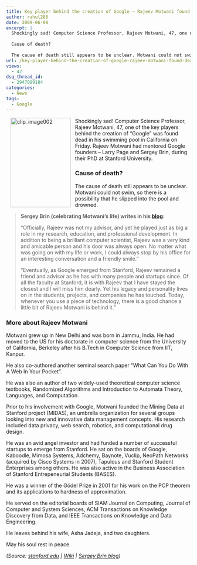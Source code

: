 ```yaml
---
title: Key player behind the creation of Google – Rajeev Motwani found dead
author: rahul286
date: 2009-06-08
excerpt: |
  Shockingly sad! Computer Science Professor, Rajeev Motwani, 47, one of the key players behind the creation of “Google” was found dead in his swimming pool in California on Friday. Rajeev Motwani had mentored Google founders - Larry Page and Sergey Brin, during their PhD at Stanford University.
  
  Cause of death?
  
  The cause of death still appears to be unclear. Motwani could not swim, so there is a possibility that he slipped into the pool and drowned.
url: /key-player-behind-the-creation-of-google-rajeev-motwani-found-dead/
views:
  - 42
dsq_thread_id:
  - 2947099184
categories:
  - News
tags:
  - Google
---
```

<img class="alignleft wp-image-53776" style="border: 0pt none;margin-left: 12px;margin-right: 12px" src="http://cdn.devilsworkshop.org/files/2009/06/clip-image002-thumb.jpg" border="0" alt="clip_image002" hspace="12" width="164" height="244" align="left" />Shockingly sad! Computer Science Professor, Rajeev Motwani, 47, one of the key players behind the creation of “Google” was found dead in his swimming pool in California on Friday. Rajeev Motwani had mentored Google founders &#8211; Larry Page and Sergey Brin, during their PhD at Stanford University.

### Cause of death?

The cause of death still appears to be unclear. Motwani could not swim, so there is a possibility that he slipped into the pool and drowned.

> **Sergey Brin (celebrating Motwani’s life) writes in his <a href="http://too.blogspot.com/2009/06/remembering-rajeev.html" onclick="_gaq.push(['_trackEvent', 'outbound-article', 'http://too.blogspot.com/2009/06/remembering-rajeev.html', 'blog']);" >blog</a>:**
> 
> “Officially, Rajeev was not my advisor, and yet he played just as big a role in my research, education, and professional development. In addition to being a brilliant computer scientist, Rajeev was a very kind and amicable person and his door was always open. No matter what was going on with my life or work, I could always stop by his office for an interesting conversation and a friendly smile.”
> 
> “Eventually, as Google emerged from Stanford, Rajeev remained a friend and advisor as he has with many people and startups since. Of all the faculty at Stanford, it is with Rajeev that I have stayed the closest and I will miss him dearly. Yet his legacy and personality lives on in the students, projects, and companies he has touched. Today, whenever you use a piece of technology, there is a good chance a little bit of Rajeev Motwani is behind it.”

### More about Rajeev Motwani

Motwani grew up in New Delhi and was born in Jammu, India. He had moved to the US for his doctorate in computer science from the University of California, Berkeley after his B.Tech in Computer Science from IIT, Kanpur.

He also co-authored another seminal search paper “What Can You Do With A Web In Your Pocket”.

He was also an author of two widely-used theoretical computer science textbooks, Randomized Algorithms and Introduction to Automata Theory, Languages, and Computation.

Prior to his involvement with Google, Motwani founded the Mining Data at Stanford project (MIDAS), an umbrella organization for several groups looking into new and innovative data management concepts. His research included data privacy, web search, robotics, and computational drug design.

He was an avid angel investor and had funded a number of successful startups to emerge from Stanford. He sat on the boards of Google, Kaboodle, Mimosa Systems, Adchemy, Baynote, Vuclip, NeoPath Networks (acquired by Cisco Systems in 2007), Tapulous and Stanford Student Enterprises among others. He was also active in the Business Association of Stanford Entrepeneurial Students (BASES).

He was a winner of the Gödel Prize in 2001 for his work on the PCP theorem and its applications to hardness of approximation.

He served on the editorial boards of SIAM Journal on Computing, Journal of Computer and System Sciences, ACM Transactions on Knowledge Discovery from Data, and IEEE Transactions on Knowledge and Data Engineering.

He leaves behind his wife, Asha Jadeja, and two daughters.

May his soul rest in peace.

*(Source: <a href="http://theory.stanford.edu/~rajeev/" onclick="_gaq.push(['_trackEvent', 'outbound-article', 'http://theory.stanford.edu/~rajeev/', 'stanford.edu']);" >stanford.edu</a> | <a href="http://en.wikipedia.org/wiki/Rajeev_Motwani" onclick="_gaq.push(['_trackEvent', 'outbound-article', 'http://en.wikipedia.org/wiki/Rajeev_Motwani', 'Wiki']);" >Wiki</a> | <a href="http://too.blogspot.com/2009/06/remembering-rajeev.html" onclick="_gaq.push(['_trackEvent', 'outbound-article', 'http://too.blogspot.com/2009/06/remembering-rajeev.html', 'Sergey Brin blog']);" >Sergey Brin blog</a>)*
